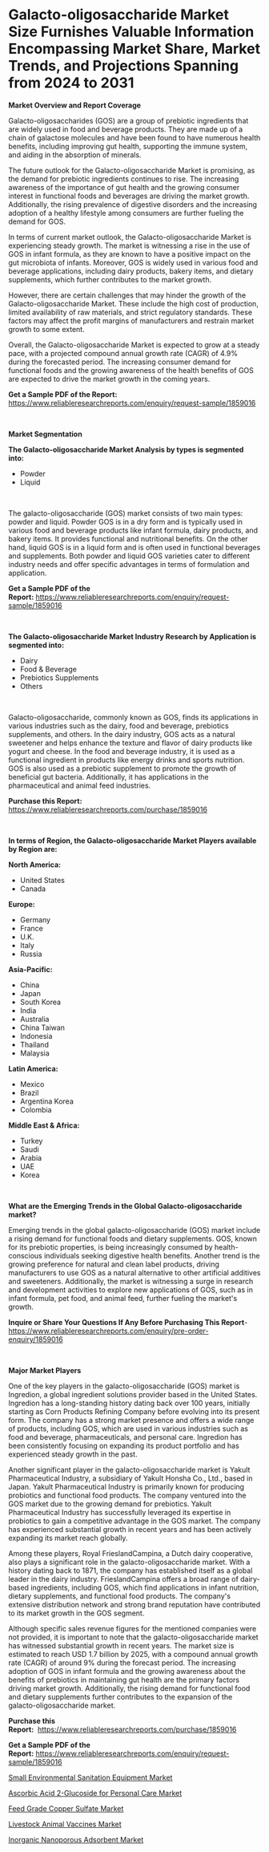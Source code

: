 <p><h1>Galacto-oligosaccharide Market Size Furnishes Valuable Information Encompassing Market Share, Market Trends, and Projections Spanning from 2024 to 2031</h1></p><p><strong>Market Overview and Report Coverage</strong></p>
<p><p>Galacto-oligosaccharides (GOS) are a group of prebiotic ingredients that are widely used in food and beverage products. They are made up of a chain of galactose molecules and have been found to have numerous health benefits, including improving gut health, supporting the immune system, and aiding in the absorption of minerals.</p><p>The future outlook for the Galacto-oligosaccharide Market is promising, as the demand for prebiotic ingredients continues to rise. The increasing awareness of the importance of gut health and the growing consumer interest in functional foods and beverages are driving the market growth. Additionally, the rising prevalence of digestive disorders and the increasing adoption of a healthy lifestyle among consumers are further fueling the demand for GOS.</p><p>In terms of current market outlook, the Galacto-oligosaccharide Market is experiencing steady growth. The market is witnessing a rise in the use of GOS in infant formula, as they are known to have a positive impact on the gut microbiota of infants. Moreover, GOS is widely used in various food and beverage applications, including dairy products, bakery items, and dietary supplements, which further contributes to the market growth.</p><p>However, there are certain challenges that may hinder the growth of the Galacto-oligosaccharide Market. These include the high cost of production, limited availability of raw materials, and strict regulatory standards. These factors may affect the profit margins of manufacturers and restrain market growth to some extent.</p><p>Overall, the Galacto-oligosaccharide Market is expected to grow at a steady pace, with a projected compound annual growth rate (CAGR) of 4.9% during the forecasted period. The increasing consumer demand for functional foods and the growing awareness of the health benefits of GOS are expected to drive the market growth in the coming years.</p></p>
<p><strong>Get a Sample PDF of the Report:</strong> <a href="https://www.reliableresearchreports.com/enquiry/request-sample/1859016">https://www.reliableresearchreports.com/enquiry/request-sample/1859016</a></p>
<p>&nbsp;</p>
<p><strong>Market Segmentation</strong></p>
<p><strong>The Galacto-oligosaccharide Market Analysis by types is segmented into:</strong></p>
<p><ul><li>Powder</li><li>Liquid</li></ul></p>
<p>&nbsp;</p>
<p><p>The galacto-oligosaccharide (GOS) market consists of two main types: powder and liquid. Powder GOS is in a dry form and is typically used in various food and beverage products like infant formula, dairy products, and bakery items. It provides functional and nutritional benefits. On the other hand, liquid GOS is in a liquid form and is often used in functional beverages and supplements. Both powder and liquid GOS varieties cater to different industry needs and offer specific advantages in terms of formulation and application.</p></p>
<p><strong>Get a Sample PDF of the Report:</strong>&nbsp;<a href="https://www.reliableresearchreports.com/enquiry/request-sample/1859016">https://www.reliableresearchreports.com/enquiry/request-sample/1859016</a></p>
<p>&nbsp;</p>
<p><strong>The Galacto-oligosaccharide Market Industry Research by Application is segmented into:</strong></p>
<p><ul><li>Dairy</li><li>Food & Beverage</li><li>Prebiotics Supplements</li><li>Others</li></ul></p>
<p>&nbsp;</p>
<p><p>Galacto-oligosaccharide, commonly known as GOS, finds its applications in various industries such as the dairy, food and beverage, prebiotics supplements, and others. In the dairy industry, GOS acts as a natural sweetener and helps enhance the texture and flavor of dairy products like yogurt and cheese. In the food and beverage industry, it is used as a functional ingredient in products like energy drinks and sports nutrition. GOS is also used as a prebiotic supplement to promote the growth of beneficial gut bacteria. Additionally, it has applications in the pharmaceutical and animal feed industries.</p></p>
<p><strong>Purchase this Report:</strong>&nbsp; <a href="https://www.reliableresearchreports.com/purchase/1859016">https://www.reliableresearchreports.com/purchase/1859016</a></p>
<p>&nbsp;</p>
<p><strong>In terms of Region, the Galacto-oligosaccharide Market Players available by Region are:</strong></p>
<p>
    <p> <strong> North America: </strong>
        <ul>
            <li>United States</li>
            <li>Canada</li>
        </ul>
        </p> 
    <p> <strong> Europe: </strong>
        <ul>
            <li>Germany</li>
            <li>France</li>
            <li>U.K.</li>
            <li>Italy</li>
            <li>Russia</li>
        </ul>
        </p> 
    <p> <strong> Asia-Pacific: </strong>
        <ul>
            <li>China</li>
            <li>Japan</li>
            <li>South Korea</li>
            <li>India</li>
            <li>Australia</li>
            <li>China Taiwan</li>
            <li>Indonesia</li>
            <li>Thailand</li>
            <li>Malaysia</li>
        </ul>
        </p> 
    <p> <strong> Latin America: </strong>
        <ul>
            <li>Mexico</li>
            <li>Brazil</li>
            <li>Argentina Korea</li>
            <li>Colombia</li>
        </ul>
        </p> 
    <p> <strong> Middle East & Africa: </strong>
        <ul>
            <li>Turkey</li>
            <li>Saudi</li>
            <li>Arabia</li>
            <li>UAE</li>
            <li>Korea</li>
        </ul>
    </p>
    </p>
<p>&nbsp;</p>
<p><strong>What are the Emerging Trends in the Global Galacto-oligosaccharide market?</strong></p>
<p><p>Emerging trends in the global galacto-oligosaccharide (GOS) market include a rising demand for functional foods and dietary supplements. GOS, known for its prebiotic properties, is being increasingly consumed by health-conscious individuals seeking digestive health benefits. Another trend is the growing preference for natural and clean label products, driving manufacturers to use GOS as a natural alternative to other artificial additives and sweeteners. Additionally, the market is witnessing a surge in research and development activities to explore new applications of GOS, such as in infant formula, pet food, and animal feed, further fueling the market's growth.</p></p>
<p><strong>Inquire or Share Your Questions If Any Before Purchasing This Report</strong>- <a href="https://www.reliableresearchreports.com/enquiry/pre-order-enquiry/1859016">https://www.reliableresearchreports.com/enquiry/pre-order-enquiry/1859016</a></p>
<p>&nbsp;</p>
<p><strong>Major Market Players</strong></p>
<p><p>One of the key players in the galacto-oligosaccharide (GOS) market is Ingredion, a global ingredient solutions provider based in the United States. Ingredion has a long-standing history dating back over 100 years, initially starting as Corn Products Refining Company before evolving into its present form. The company has a strong market presence and offers a wide range of products, including GOS, which are used in various industries such as food and beverage, pharmaceuticals, and personal care. Ingredion has been consistently focusing on expanding its product portfolio and has experienced steady growth in the past.</p><p>Another significant player in the galacto-oligosaccharide market is Yakult Pharmaceutical Industry, a subsidiary of Yakult Honsha Co., Ltd., based in Japan. Yakult Pharmaceutical Industry is primarily known for producing probiotics and functional food products. The company ventured into the GOS market due to the growing demand for prebiotics. Yakult Pharmaceutical Industry has successfully leveraged its expertise in probiotics to gain a competitive advantage in the GOS market. The company has experienced substantial growth in recent years and has been actively expanding its market reach globally.</p><p>Among these players, Royal FrieslandCampina, a Dutch dairy cooperative, also plays a significant role in the galacto-oligosaccharide market. With a history dating back to 1871, the company has established itself as a global leader in the dairy industry. FrieslandCampina offers a broad range of dairy-based ingredients, including GOS, which find applications in infant nutrition, dietary supplements, and functional food products. The company's extensive distribution network and strong brand reputation have contributed to its market growth in the GOS segment.</p><p>Although specific sales revenue figures for the mentioned companies were not provided, it is important to note that the galacto-oligosaccharide market has witnessed substantial growth in recent years. The market size is estimated to reach USD 1.7 billion by 2025, with a compound annual growth rate (CAGR) of around 9% during the forecast period. The increasing adoption of GOS in infant formula and the growing awareness about the benefits of prebiotics in maintaining gut health are the primary factors driving market growth. Additionally, the rising demand for functional food and dietary supplements further contributes to the expansion of the galacto-oligosaccharide market.</p></p>
<p><strong>Purchase this Report:</strong>&nbsp;&nbsp;<a href="https://www.reliableresearchreports.com/purchase/1859016">https://www.reliableresearchreports.com/purchase/1859016</a></p>
<p></p>
<p><strong>Get a Sample PDF of the Report:</strong>&nbsp;<a href="https://www.reliableresearchreports.com/enquiry/request-sample/1859016">https://www.reliableresearchreports.com/enquiry/request-sample/1859016</a></p>
<p><p><a href="https://www.linkedin.com/pulse/small-environmental-sanitation-equipment-market-size-growth-forecast-glipe/">Small Environmental Sanitation Equipment Market</a></p><p><a href="https://www.linkedin.com/pulse/ascorbic-acid-2-glucoside-personal-care-market-share-amp-lc9xc/">Ascorbic Acid 2-Glucoside for Personal Care Market</a></p><p><a href="https://github.com/sndrkn/Market-Research-Report-List-2/blob/main/feed-grade-copper-sulfate-market.md">Feed Grade Copper Sulfate Market</a></p><p><a href="https://www.linkedin.com/pulse/livestock-animal-vaccines-market-share-amp-new-trends-analysis-ibqee/">Livestock Animal Vaccines Market</a></p><p><a href="https://github.com/melchekhinf/Market-Research-Report-List-2/blob/main/inorganic-nanoporous-adsorbent-market.md">Inorganic Nanoporous Adsorbent Market</a></p></p>